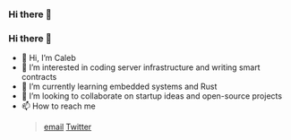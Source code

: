 ### Hi there 👋

<!--
**oasisMystre/oasisMystre** is a ✨ _special_ ✨ repository because its `README.md` (this file) appears on your GitHub profile.

Here are some ideas to get you started:

- 🔭 I’m currently working on ...
- 🌱 I’m currently learning ...
- 👯 I’m looking to collaborate on ...
- 🤔 I’m looking for help with ...
- 💬 Ask me about ...
- 📫 How to reach me: ...
- 😄 Pronouns: ...
- ⚡ Fun fact: ...
-->

### Hi there 👋
- 👋 Hi, I’m Caleb
- 👀 I’m interested in coding server infrastructure and writing smart contracts
- 🌱 I’m currently learning embedded systems and Rust
- 💞️ I’m looking to collaborate on startup ideas and open-source projects
- 📫 How to reach me
  > [email](mailto:typenonnull@proton.me)
  > [Twitter](https://x.com/@type_nonnull)

  

